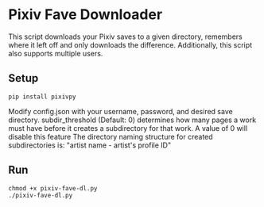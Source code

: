 Pixiv Fave Downloader
=====================

This script downloads your Pixiv saves to a given directory, remembers where it left off and only
downloads the difference. Additionally, this script also supports multiple users.


Setup
-----

    pip install pixivpy

Modify config.json with your username, password, and desired save directory.
subdir_threshold (Default: 0) determines how many pages a work must have before it creates a subdirectory for that work. 
A value of 0 will disable this feature
The directory naming structure for created subdirectories is: "artist name - artist's profile ID"


Run
---
	chmod +x pixiv-fave-dl.py
    ./pixiv-fave-dl.py


